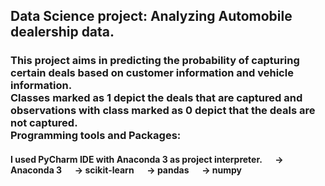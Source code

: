 <html>
<body>
<h2>Data Science project: Analyzing Automobile dealership data. </h2>
<h3>This project aims in predicting the probability of capturing certain deals based on customer information and vehicle information. <br>
Classes marked as 1 depict the deals that are captured and observations with class marked as 0 depict that the deals are not captured.<br>
Programming tools and Packages:<br></h3>
<h4>
I used PyCharm IDE with Anaconda 3 as project interpreter.
&emsp; -> Anaconda 3
&emsp; -> scikit-learn
&emsp; -> pandas
&emsp; -> numpy <br><br>
</h4><h3>

</h3>
</body>
</html>

